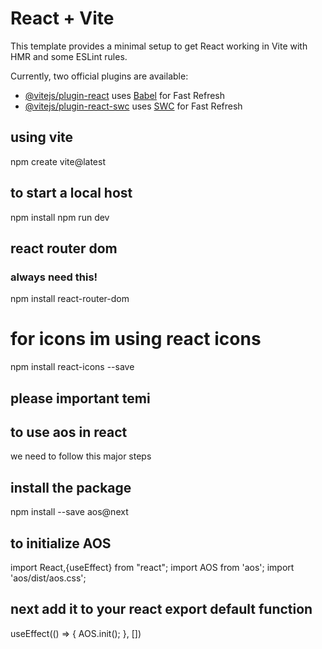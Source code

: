 # React + Vite

This template provides a minimal setup to get React working in Vite with HMR and some ESLint rules.

Currently, two official plugins are available:

- [@vitejs/plugin-react](https://github.com/vitejs/vite-plugin-react/blob/main/packages/plugin-react/README.md) uses [Babel](https://babeljs.io/) for Fast Refresh
- [@vitejs/plugin-react-swc](https://github.com/vitejs/vite-plugin-react-swc) uses [SWC](https://swc.rs/) for Fast Refresh

## using vite

npm create vite@latest

## to start a local host

npm install
npm run dev

## react router dom 
### always need this!
npm install react-router-dom



# for icons im using react icons

npm install react-icons --save

## please important temi

## to use aos in react

we need to follow this major steps

## install the package

npm install --save aos@next

## to initialize AOS

import React,{useEffect} from "react";
import AOS from 'aos';
import 'aos/dist/aos.css';

## next add it to your react export default function

useEffect(() => {
AOS.init();
}, [])
